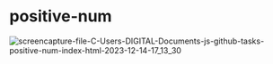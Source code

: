 # positive-num
 
![screencapture-file-C-Users-DIGITAL-Documents-js-github-tasks-positive-num-index-html-2023-12-14-17_13_30](https://github.com/shrutigajera102/positive-num/assets/146714862/0101e360-4e52-4a0d-b001-9801fa6ae4c3)
